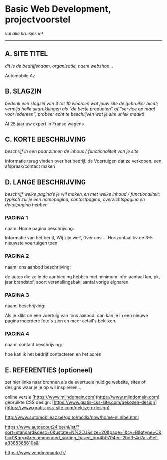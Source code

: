 # Basic Web Development, projectvoorstel

_vul alle kruisjes in!_

---

## A. SITE TITEL
_dit is de bedrijfsnaam, organisatie, naam webshop..._

Automobile Az

## B. SLAGZIN
_bedenk een slagzin van 3 tot 10 woorden wat jouw site de gebruiker biedt; vermijd holle uitdrukkingen als “de beste producten” of “service op maat voor iedereen”; probeer echt te beschrijven wat je site uniek maakt!_

Al 25 jaar uw expert in Franse wagens.

## C. KORTE BESCHRIJVING 
_beschrijf in een paar zinnen de inhoud / functionaliteit van je site_

Informatie terug vinden over het bedrijf.
de Voertuigen dat ze verkopen.
een afspraak/contact maken


## D. LANGE BESCHRIJVING 
_beschrijf welke pagina’s je wil maken, en met welke inhoud / functionaliteit; typisch zul je een homepagina, contactpagina, overzichtspagina en detailpagina hebben_

### PAGINA 1 
naam: Home pagina 
beschrijving:

Informatie van het berijf, Wij zijn we?, Over ons ...
Horizontaal bv de 3-5 nieuwste voertuigen toen

### PAGINA 2
naam: ons aanbod
beschrijving:

de autos die ze in de aanbieding hebben met minimum info: aantaal km, pk, jaar brandstof, soort versnellingsbak, aantal vorige eignaren

### PAGINA 3
naam: 
beschrijving:

Als je klikt on een voertuig van 'ons aanbod' dan kan je  in een nieuwe pagina meerdere foto's zien en meer detail's bekijken. 

### PAGINA 4
naam: contact
beschrijving:

hoe kan ik het bedrijf contacteren en het adres



## E. REFERENTIES (optioneel) 
zet hier links naar bronnen als de eventuele huidige website, sites of designs waar je je op wil inspireren... 

online versie [https://www.mijndomein.com](https://www.mijndomein.com)  
gebruikte CSS design: [https://www.gratis-css-site.com/gekozen-design](https://www.gratis-css-site.com/gekozen-design) 


http://www.automobileaz.be/go.to/modix/now/home-nl.nlbe.html

https://www.autoscout24.be/nl/lst/?sort=standard&desc=0&ustate=N%2CU&size=20&page=1&cy=B&atype=C&fc=0&qry=&recommended_sorting_based_id=4b0704ec-2bd3-4d7a-a9ef-a8385385610a&

https://www.vendmonauto.fr/

